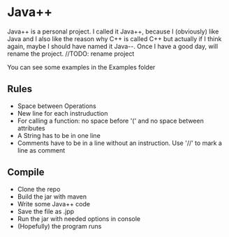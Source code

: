 # Java++
Java++ is a personal project. I called it Java++, because I (obviously) like Java and I also like the reason why C++ is called C++ but actually if I think again, maybe I should have named it Java--. Once I have a good day, will rename the project. //TODO: rename project

You can see some examples in the Examples folder

## Rules
- Space between Operations
- New line for each instruduction
- For calling a function: no space before '(' and no space between attributes
- A String has to be in one line
- Comments have to be in a line without an instruction. Use '//' to mark a line as comment


## Compile
- Clone the repo
- Build the jar with maven
- Write some Java++ code
- Save the file as .jpp
- Run the jar with needed options in console
- (Hopefully) the program runs 

